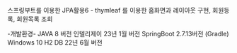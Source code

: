 스프링부트를 이용한 JPA활용6 - thymleaf 를 이용한 홈화면과 레이아웃 구현, 회원등록, 회원목록 조회

-개발환경- 
JAVA 8 버전 
인텔리제이 23년 1월 버전 
SpringBoot 2.7.13버전 (Gradle) 
Windows 10 
H2 DB 22년 6월 버전
